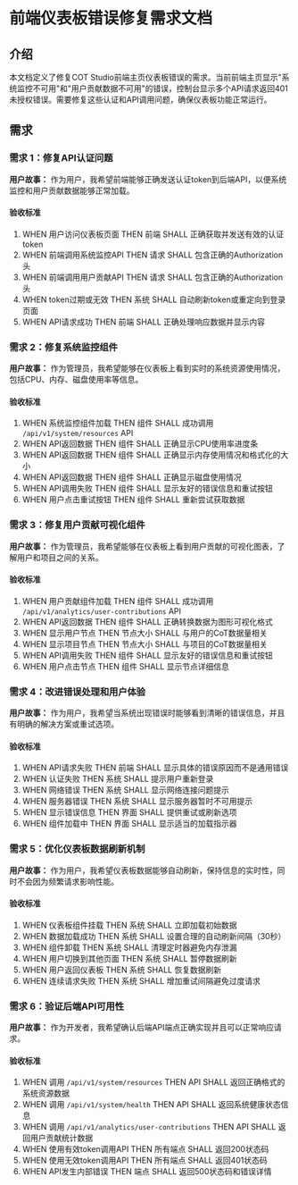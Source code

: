 # 前端仪表板错误修复需求文档

## 介绍

本文档定义了修复COT Studio前端主页仪表板错误的需求。当前前端主页显示"系统监控不可用"和"用户贡献数据不可用"的错误，控制台显示多个API请求返回401未授权错误。需要修复这些认证和API调用问题，确保仪表板功能正常运行。

## 需求

### 需求 1：修复API认证问题

**用户故事：** 作为用户，我希望前端能够正确发送认证token到后端API，以便系统监控和用户贡献数据能够正常加载。

#### 验收标准

1. WHEN 用户访问仪表板页面 THEN 前端 SHALL 正确获取并发送有效的认证token
2. WHEN 前端调用系统监控API THEN 请求 SHALL 包含正确的Authorization头
3. WHEN 前端调用用户贡献API THEN 请求 SHALL 包含正确的Authorization头
4. WHEN token过期或无效 THEN 系统 SHALL 自动刷新token或重定向到登录页面
5. WHEN API请求成功 THEN 前端 SHALL 正确处理响应数据并显示内容

### 需求 2：修复系统监控组件

**用户故事：** 作为管理员，我希望能够在仪表板上看到实时的系统资源使用情况，包括CPU、内存、磁盘使用率等信息。

#### 验收标准

1. WHEN 系统监控组件加载 THEN 组件 SHALL 成功调用 `/api/v1/system/resources` API
2. WHEN API返回数据 THEN 组件 SHALL 正确显示CPU使用率进度条
3. WHEN API返回数据 THEN 组件 SHALL 正确显示内存使用情况和格式化的大小
4. WHEN API返回数据 THEN 组件 SHALL 正确显示磁盘使用情况
5. WHEN API调用失败 THEN 组件 SHALL 显示友好的错误信息和重试按钮
6. WHEN 用户点击重试按钮 THEN 组件 SHALL 重新尝试获取数据

### 需求 3：修复用户贡献可视化组件

**用户故事：** 作为管理员，我希望能够在仪表板上看到用户贡献的可视化图表，了解用户和项目之间的关系。

#### 验收标准

1. WHEN 用户贡献组件加载 THEN 组件 SHALL 成功调用 `/api/v1/analytics/user-contributions` API
2. WHEN API返回数据 THEN 组件 SHALL 正确转换数据为图形可视化格式
3. WHEN 显示用户节点 THEN 节点大小 SHALL 与用户的CoT数据量相关
4. WHEN 显示项目节点 THEN 节点大小 SHALL 与项目的CoT数据量相关
5. WHEN API调用失败 THEN 组件 SHALL 显示友好的错误信息和重试按钮
6. WHEN 用户点击节点 THEN 组件 SHALL 显示节点详细信息

### 需求 4：改进错误处理和用户体验

**用户故事：** 作为用户，我希望当系统出现错误时能够看到清晰的错误信息，并且有明确的解决方案或重试选项。

#### 验收标准

1. WHEN API请求失败 THEN 前端 SHALL 显示具体的错误原因而不是通用错误
2. WHEN 认证失败 THEN 系统 SHALL 提示用户重新登录
3. WHEN 网络错误 THEN 系统 SHALL 显示网络连接问题提示
4. WHEN 服务器错误 THEN 系统 SHALL 显示服务器暂时不可用提示
5. WHEN 显示错误信息 THEN 界面 SHALL 提供重试或刷新选项
6. WHEN 组件加载中 THEN 界面 SHALL 显示适当的加载指示器

### 需求 5：优化仪表板数据刷新机制

**用户故事：** 作为用户，我希望仪表板数据能够自动刷新，保持信息的实时性，同时不会因为频繁请求影响性能。

#### 验收标准

1. WHEN 仪表板组件挂载 THEN 系统 SHALL 立即加载初始数据
2. WHEN 数据加载成功 THEN 系统 SHALL 设置合理的自动刷新间隔（30秒）
3. WHEN 组件卸载 THEN 系统 SHALL 清理定时器避免内存泄漏
4. WHEN 用户切换到其他页面 THEN 系统 SHALL 暂停数据刷新
5. WHEN 用户返回仪表板 THEN 系统 SHALL 恢复数据刷新
6. WHEN 连续请求失败 THEN 系统 SHALL 增加重试间隔避免过度请求

### 需求 6：验证后端API可用性

**用户故事：** 作为开发者，我希望确认后端API端点正确实现并且可以正常响应请求。

#### 验收标准

1. WHEN 调用 `/api/v1/system/resources` THEN API SHALL 返回正确格式的系统资源数据
2. WHEN 调用 `/api/v1/system/health` THEN API SHALL 返回系统健康状态信息
3. WHEN 调用 `/api/v1/analytics/user-contributions` THEN API SHALL 返回用户贡献统计数据
4. WHEN 使用有效token调用API THEN 所有端点 SHALL 返回200状态码
5. WHEN 使用无效token调用API THEN 所有端点 SHALL 返回401状态码
6. WHEN API发生内部错误 THEN 端点 SHALL 返回500状态码和错误详情